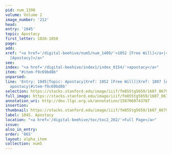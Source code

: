 ```yaml
---
pid: num_1398
volume: Volume 2
image_number: '212'
head:
entry: '1045'
topic: Apostacy
first_letter: 1026-1050
page:
add:
xref: "<a href='/digital-beehive/num5/num_1409/'>1052 [Free Will]</a>|<a href='/digital-beehive/num8/num_2740/'>1807
  [Apostacy]</a>"
see:
index: "<a href='/digital-beehive/index1/index_0154/'>apostacy</a>"
item: "#item-f9c69bd8b"
unparsed:
line: 'Entry: 1045|Topic: Apostacy|Xref: 1052 [Free Will]|Xref: 1807 [Apostacy]|Index:
  apostacy|#item-f9c69bd8b'
selection: https://stacks.stanford.edu/image/iiif/fm855tg5659/1607_0679/879,3988,2832,1012/full/0/default.jpg
full_image: https://stacks.stanford.edu/image/iiif/fm855tg5659/1607_0679/full/full/0/default.jpg
annotation_uri: http://dev.llgc.org.uk/annotation/1587060743787
insertion:
thumbnail: https://stacks.stanford.edu/image/iiif/fm855tg5659/1607_0679/879,3988,600,180/250,/0/default.jpg
label: 1045. Apostacy
location: "<a href='/digital-beehive/toc/toc2_202/'>Full Page</a>"
issue:
also_in_entry:
order: '065'
layout: alpha_item
collection: num5
---
```

